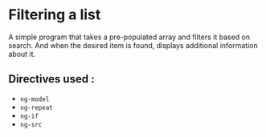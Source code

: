 # Filtering a list

A simple program that takes a pre-populated array and filters it based on search.
And when the desired item is found, displays additional information about it.

Directives used :
-----------------------------------------------
- `ng-model`
- `ng-repeat`
- `ng-if`
- `ng-src`
